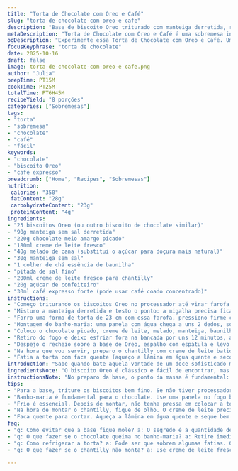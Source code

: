 ```yaml
---
title: "Torta de Chocolate com Oreo e Café"
slug: "torta-de-chocolate-com-oreo-e-cafe"
description: "Base de biscoito Oreo triturado com manteiga derretida, recheio cremoso de chocolate feito em banho-maria, com toque de melado no lugar do açúcar e um twist no creme de espresso batido para decorar. Refrigerar até firmar bem antes de servir. Fácil, rápido, intenso e com textura que derrete na boca. Para quem curte um chocolate marcante sem complicação. Base crocante, recheio sedoso e cobertura aerada com café, uma combinação que nunca falha."
metaDescription: "Torta de Chocolate com Oreo e Café é uma sobremesa intensa, fácil de fazer, perfeita para quem aprecia chocolate de verdade."
ogDescription: "Experimente essa Torta de Chocolate com Oreo e Café. Uma combinação irresistível de sabores para surpreender."
focusKeyphrase: "torta de chocolate"
date: 2025-10-16
draft: false
image: torta-de-chocolate-com-oreo-e-cafe.png
author: "Julia"
prepTime: PT15M
cookTime: PT25M
totalTime: PT6H45M
recipeYield: "8 porções"
categories: ["Sobremesas"]
tags:
- "torta"
- "sobremesa"
- "chocolate"
- "café"
- "fácil"
keywords:
- "chocolate"
- "biscoito Oreo"
- "café expresso"
breadcrumb: ["Home", "Recipes", "Sobremesas"]
nutrition: 
 calories: "350"
 fatContent: "28g"
 carbohydrateContent: "23g"
 proteinContent: "4g"
ingredients:
- "25 biscoitos Oreo (ou outro biscoito de chocolate similar)"
- "90g manteiga sem sal derretida"
- "220g chocolate meio amargo picado"
- "180ml creme de leite fresco"
- "40g melado de cana (substitui o açúcar para doçura mais natural)"
- "30g manteiga sem sal"
- "1 colher de chá essência de baunilha"
- "pitada de sal fino"
- "200ml creme de leite fresco para chantilly"
- "20g açúcar de confeiteiro"
- "30ml café expresso forte (pode usar café coado concentrado)"
instructions:
- "Começo triturando os biscoitos Oreo no processador até virar farofa fininha, quase pó. Se não tiver processador, saco plástico e rolo funcionam, mas paciência e firmeza na mão é essencial."
- "Misturo a manteiga derretida e testo o ponto: a migalha precisa ficar grudando mas não encharcada. Se excesso, dou mais uns segundos na manteiga só pra secar um pouco – não pode molhar demais, o fundo vai amolecer."
- "Forro uma forma de torta de 23 cm com essa farofa, pressiono firme com as costas da colher pra não ter buracos. Levo pra geladeira uns 25 minutos; espaço pra firmar enquanto faço o recheio – estrutura forte importa aqui."
- "Montagem do banho-maria: uma panela com água chega a uns 2 dedos, só pra não tocar no bowl em cima. Quase sempre erro essa altura na primeira tentativa, mas percebo testando com o dedo, não pode queimar nem ficar frio demais."
- "Coloco o chocolate picado, creme de leite, melado, manteiga, baunilha e o sal no bowl, que entra sobre a água quente, mexo devagar até tudo derreter e virar creme brilhante, sem grumos. Quando passa do ponto, estraga tudo – gruda, fica seco. O cheiro do chocolate e do melado juntos me contam que a mistura está no ponto."
- "Retiro do fogo e deixo esfriar fora na bancada por uns 12 minutos, até que a superfície perca aquele brilho pegajoso e fique na temperatura ambiente. Isso evita que a base amoleça com o calor e também ajuda na textura final."
- "Despejo o recheio sobre a base de Oreo, espalho com espátula e levo pra geladeira por pelo menos 6 horas, mas para textura ideal deixo de um dia pro outro. Aquele nervosismo de tirar antes da hora pode comprometer a aparência – forçar na hora errada vira desastre."
- "Na hora que vou servir, preparo o chantilly com creme de leite batido, acrescento açúcar de confeiteiro (menos açúcar dá cremosidade sem enjoar) e o café expresso para um toque amargo e aroma irresistível. Bato na batedeira até formar picos médios – firme mas ainda leve, nem passa do ponto porque vira manteiga."
- "Fatia a torta com faca quente (aqueço a lâmina em água quente e seco antes de cortar) pra não quebrar o recheio. Sirvo com colheradas do chantilly por cima, umas frutinhas vermelhas para contraste ou raspas de chocolate e uma pitada de flor de sal; aquele toque salgado realça ainda mais os sabores."
introduction: "Sabe quando bate aquela vontade de um doce sofisticado mas sem complicação que tenha sabor intenso e que ninguém esqueça? Um fundo crocante de biscoito, recheio cremoso que parece luxo, e aquele toque de café para equilibrar a doçura, é o que dá vida a essa torta. Troquei o açúcar por melado, uso baunilha verdadeira e sempre testo o banho-maria pra não deixar o chocolate queimar. Não é para você fazer e sair correndo, o tempo de geladeira é parte crucial. Tenho umas dicas preciosas para quem já ralou com torta mole ou base encharcada – tudo vem da prática e do paladar. E a surpresa no chantilly, com café, é para quem quer impressionar o paladar sem esforço."
ingredientsNote: "O biscoito Oreo é clássico e fácil de encontrar, mas se não tiver use qualquer biscoito doce de chocolate, com ou sem recheio, vai funcionar desde que tenha sabor marcante; biscoitos integrais podem funcionar para quem quiser uma base mais rústica, mas cuidado com a secura. Troque a manteiga comum pela sem sal para controlar melhor o ponto de salgamento. Para adoçar o recheio, o melado substitui o açúcar refinado com um amargor natural que não tenta’matar’ o chocolate e ainda traz um visual brilhante. Sempre picar o chocolate ao invés de usar gotas, para derreter de maneira uniforme. Creme de leite fresco é essencial tanto para o recheio quanto para o chantilly – usar de caixinha pode não ter força para bater em chantilly, e não perde textura nem sabor. Café expresso pode ser substituído por café coado bem forte, caso não tenha máquina, o importante é que ele esteja concentrado; isso faz toda a diferença na complexidade do chantilly."
instructionsNote: "No preparo da base, o ponto da massa é fundamental: precisa ficar firme e grudada, sem excesso de manteiga pra não virar lama; esse é erro comum que leva à base mole depois de gelar. No banho-maria, o segredo é não deixar o bowl tocar a água, senão o chocolate queima; mexa devagar e observe o brilho da mistura para saber quando está tudo derretido. Deixe o recheio esfriar um pouco antes de despejar sobre a base para não amolecer demais o fundo, sem pressa. Levar para gelar por no mínimo 6 horas, mas o melhor é deixar de um dia para o outro para formar uma textura que segura o corte e derrete na boca. Ao bater o chantilly com café, fique de olho para não passar do ponto, senão vira manteiga e perde todo o ar. Para cortar, faca sempre quente para evitar que a torta faça sujeira e quebre. A combinação final com pitadas de sal grosso ou flor de sal traz um contraste de sabores que gera surpresa – não pule essa etapa."
tips:
- "Para a base, triture os biscoitos bem fino. Se não tiver processador, use um saco plástico e um rolo de macarrão. Pode demorar, paciência. A textura deve ser de farofa, grudando levemente quando apertada. Manteiga precisa ser derretida e misturada sem excesso. Cuidado, se ficar muito úmida, a base amolece."
- "Banho-maria é fundamental para o chocolate. Use uma panela no fogo baixo com água, não deixe o bowl tocar na água. Isso ajuda a evitar que o chocolate queime. Misture lentamente, observe a textura. Quando ficar brilhante e homogênea, já pode retirar."
- "Frio é essencial. Depois de montar, não tenha pressa em colocar a torta na geladeira. Pelo menos 6 horas, mas de um dia pro outro é melhor. Isso garante a textura sedosa e firme, ideal para cortar. Uma base mal gelada desmancha."
- "Na hora de montar o chantilly, fique de olho. O creme de leite precisa ser fresco. Combine um pouco de açúcar de confeiteiro e café. Bata até formar picos médios, mas cuidado, não passe do ponto. Se virar manteiga, já era. O café traz um sabor que equilibra a doçura do chocolate."
- "Faca quente para cortar. Aqueça a lâmina em água quente e seque bem. Isso impede que o recheio quebre. O sereno e suave do chocolate com a crocância da base se revelam ao primeiro corte. Sirva com chantilly e frutas vermelhas, dá um contraste lindo e saboroso."
faq:
- "q: Como evitar que a base fique mole? a: O segredo é a quantidade de manteiga. Se passar a mão, a farofa fica encharcada. Observe a consistência, deve grudar ao apertar. Geladeira precisa ser leve antes de colocar o recheio quente. Prepare com calma."
- "q: O que fazer se o chocolate queima no banho-maria? a: Retire imediatamente. É difícil, mas se ficar esfumaçado e seco, é problema. Use chocolate picado e controle o fogo, não deixa alto. Diminua a temperatura e comece de novo se precisar."
- "q: Como refrigerar a torta? a: Pode ser que sobrem algumas fatias. Guarde em recipiente hermético. Não deixe exposta, senão resseca. Congelar é uma opção também, mas isso pode alterar textura. Descongele na geladeira, no dia seguinte, para melhor resultado."
- "q: O que fazer se o chantilly não monta? a: Use creme de leite fresco, não de caixinha. Se não subir, pode estar quente, deixa esfriar. Experimente colocar a tigela no congelador por alguns minutos antes de bater. E atenção, não bata em excesso."

---
```

